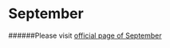 September
=========
######Please visit [official page of September](http://yuuiti.dev003.net/develop/september)
